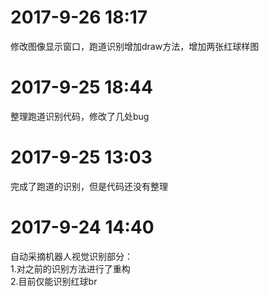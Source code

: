 <html>
<body>
<h1>2017-9-26 18:17</h1>
<p>修改图像显示窗口，跑道识别增加draw方法，增加两张红球样图</p>
<h1>2017-9-25 18:44</h1>
<p>整理跑道识别代码，修改了几处bug</p>
<h1>2017-9-25 13:03</h1>
<p>完成了跑道的识别，但是代码还没有整理</p>
<h1>2017-9-24 14:40</h1>
<p>
自动采摘机器人视觉识别部分：<br />
1.对之前的识别方法进行了重构<br />
2.目前仅能识别红球br
</p>
</body>
</html>
